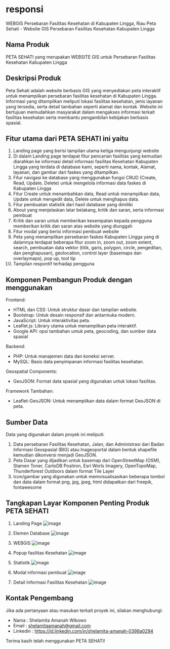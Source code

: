 # responsi
WEBGIS Persebaran Fasilitas Kesehatan di Kabupaten Lingga, Riau
Peta Sehati - Website GIS Persebaran Fasilitas Kesehatan Kabupaten Lingga

## Nama Produk
PETA SEHATI yang merupakan WEBSITE GIS untuk Persebaran Fasilitas Kesehatan Kabupaten Lingga

## Deskripsi Produk
Peta Sehati adalah website berbasis GIS yang menyediakan peta interaktif untuk menampilkan persebaran fasilitas kesehatan di Kabupaten Lingga. Informasi yang ditampilkan meliputi lokasi fasilitas kesehatan, jenis layanan yang tersedia, serta detail tambahan seperti alamat dan kontak. Website ini bertujuan memudahkan masyarakat dalam mengakses informasi terkait fasilitas kesehatan serta membantu pengambilan kebijakan berbasis spasial.

## Fitur utama dari PETA SEHATI ini yaitu
1.	Landing page yang berisi tampilan utama ketiga mengunjungi website
2.	Di dalam Landing page terdapat fitur pencarian fasilitas yang kemudian diarahkan ke informasi detail informasi fasilitas Kesehatan Kabupaten Lingga yang terdata di database kami, seperti nama, kontak, Alamat, layanan, dan gambar dari faskes yang ditampilkan.
3.	Fitur navigasi ke database yang menggunakan fungsi CRUD (Create, Read, Update, Delete) untuk mengelola informasi data faskes di Kabupaten Lingga
4.	Fitur Create untuk menambahkan data, Read untuk menampilkan data, Update untuk mengedit data, Delete untuk menghapus data.
5.	Fitur pembuatan statistik dari hasil database yang dimiliki
6.	About yang menjelaskan latar belakang, kritik dan saran, serta informasi pembuat
7.	Kritik dan saran untuk memberikan kesempatan kepada pengguna memberikan kritik dan saran atas website yang diunggah
8.	Fitur modal yang berisi informasi pembuat website
9.	Peta yang menampilkan persebaran faskes Kabupaten Lingga yang di dalamnya terdapat beberapa fitur zoom in, zoom out, zoom extent, search, pembuatan data vektor (titik, garis, polygon, circle, pengeditan, dan penghapusan), geolocation, control layer (basemaps dan overlaymaps), pop up, tool tip
10.	Tampilan respontif terhadap pengguna

## Komponen Pembangun Produk dengan menggunakan 
Frontend:
   - HTML dan CSS: Untuk struktur dasar dan tampilan website.
   - Bootstrap: Untuk desain responsif dan antarmuka modern.
   - JavaScript: Untuk interaktivitas peta.
   - Leaflet.js: Library utama untuk menampilkan peta interaktif.
   - Google API: opsi tambahan untuk peta, geocoding, dan sumber data spasial

Backend:
   - PHP: Untuk manajemen data dan koneksi server.
   - MySQL: Basis data penyimpanan informasi fasilitas kesehatan.

Geospatial Components:
   - GeoJSON: Format data spasial yang digunakan untuk lokasi fasilitas.

Framework Tambahan:
   - Leaflet-GeoJSON: Untuk menampilkan data dalam format GeoJSON di peta.

## Sumber Data
Data yang digunakan dalam proyek ini meliputi:
1. Data persebaran Fasilitas Kesehatan, Jalan, dan Administrasi dari Badan Informasi Geospasial (BIG) atau Inageoportal dalam bentuk shapefile kemudian dikonversi menjadi GeoJSON.
2. Peta Dasar yang dijadikan untuk basemap dari OpenStreetMap (OSM), Stamen Toner, CartoDB Positron, Esri Worls Imagery, OpenTopoMap, Thunderforest Outdoors dalam format Tile Layer
3. Icon/gambar yang digunakan untuk memvisualisasikan beberapa tombol dan data dalam format png, jpg, jpeg, html didapatkan dari freepik, fontawesome

## Tangkapan Layar Komponen Penting Produk PETA SEHATI
1. Landing Page
 ![image](https://github.com/user-attachments/assets/6d2c5245-96fc-4eb3-913d-48f4a3f80f73)

2. Elemen Database
![image](https://github.com/user-attachments/assets/1d9f3817-0489-43c3-8d8b-48837b654092)
 
3. WEBGIS
![image](https://github.com/user-attachments/assets/d01d3da5-ab44-405f-a992-ff21d311485d)

4. Popup fasilitas Kesehatan
![image](https://github.com/user-attachments/assets/64ec5104-f730-4f64-b914-be2e2c20da31)

5. Statistik
![image](https://github.com/user-attachments/assets/c5b8fb02-f6ab-4299-a76f-8e7f3e71e84b)

7. Modal informasi pembuat
![image](https://github.com/user-attachments/assets/54520b0b-3151-4b4b-957d-499521831ab9)

9. Detail Informasi Fasilitas Kesehatan
![image](https://github.com/user-attachments/assets/eac5f64a-1703-46f1-8967-a61f2ac937b2)
 

## Kontak Pengembang
Jika ada pertanyaan atau masukan terkait proyek ini, silakan menghubungi:
- Nama : Shelamita Amanah Wibowo
- Email : shelamitaamanah@gmail.com
- Linkedin : https://id.linkedin.com/in/shelamita-amanah-0398a0294

Terima kasih telah menggunakan PETA SEHATI!


